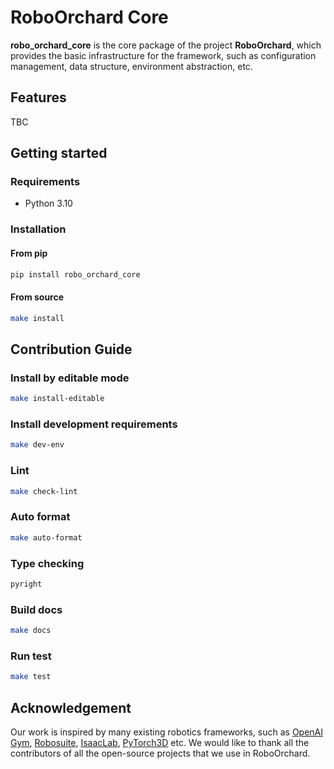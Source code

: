 # RoboOrchard Core

**robo_orchard_core** is the core package of the project **RoboOrchard**, which provides the basic infrastructure for the framework, such as configuration management, data structure, environment abstraction, etc.

## Features

TBC

## Getting started

### Requirements

* Python 3.10

### Installation

#### From pip

```bash
pip install robo_orchard_core
```

#### From source

```bash
make install
```


## Contribution Guide

### Install by editable mode

```bash
make install-editable
```

### Install development requirements

```bash
make dev-env
```

### Lint

```bash
make check-lint
```

### Auto format

```bash
make auto-format
```

### Type checking

```bash
pyright
```

### Build docs

```bash
make docs
```

### Run test

```bash
make test
```

## Acknowledgement

Our work is inspired by many existing robotics frameworks, such as [OpenAI Gym](https://gym.openai.com/), [Robosuite](https://robosuite.ai/docs/index.html), [IsaacLab](https://isaac-sim.github.io/IsaacLab/main/index.html), [PyTorch3D](https://github.com/facebookresearch/pytorch3d) etc. We would like to thank all the contributors of all the open-source projects that we use in RoboOrchard.
